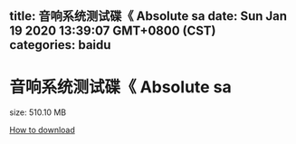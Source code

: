 
title: 音响系统测试碟《 Absolute sa
date: Sun Jan 19 2020 13:39:07 GMT+0800 (CST)    
categories: baidu
---

# 音响系统测试碟《 Absolute sa
size: 510.10 MB
 
 

[How to download](https://bpcam.bemobtrk.com/go/2ceec3aa-1ca2-46d6-b9ff-aaa5c184517c?jno=3459)